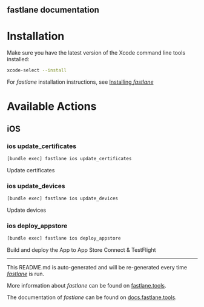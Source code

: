 fastlane documentation
----

# Installation

Make sure you have the latest version of the Xcode command line tools installed:

```sh
xcode-select --install
```

For _fastlane_ installation instructions, see [Installing _fastlane_](https://docs.fastlane.tools/#installing-fastlane)

# Available Actions

## iOS

### ios update_certificates

```sh
[bundle exec] fastlane ios update_certificates
```

Update certificates

### ios update_devices

```sh
[bundle exec] fastlane ios update_devices
```

Update devices

### ios deploy_appstore

```sh
[bundle exec] fastlane ios deploy_appstore
```

 Build and deploy the App to App Store Connect & TestFlight

----

This README.md is auto-generated and will be re-generated every time [_fastlane_](https://fastlane.tools) is run.

More information about _fastlane_ can be found on [fastlane.tools](https://fastlane.tools).

The documentation of _fastlane_ can be found on [docs.fastlane.tools](https://docs.fastlane.tools).
